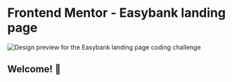 # Frontend Mentor - Easybank landing page

![Design preview for the Easybank landing page coding challenge](./design/desktop-preview.jpg)

## Welcome! 👋
